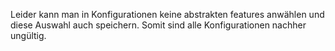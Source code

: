 Leider kann man in Konfigurationen keine abstrakten features anwählen und diese Auswahl auch speichern.
Somit sind alle Konfigurationen nachher ungültig.